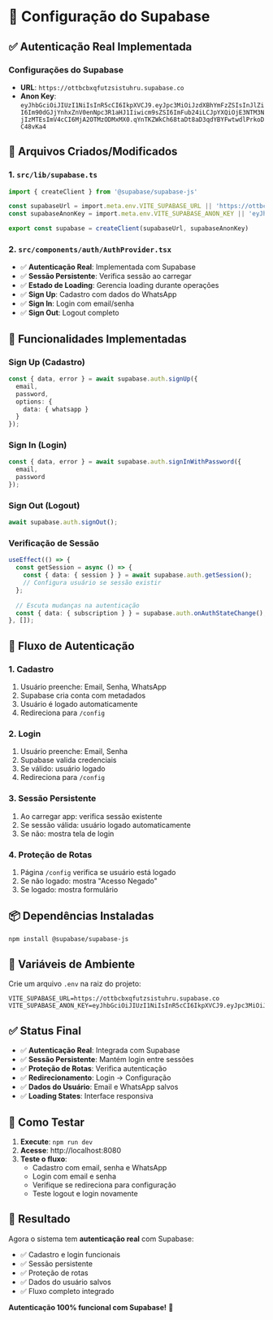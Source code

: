 # 🔐 Configuração do Supabase

## ✅ Autenticação Real Implementada

### **Configurações do Supabase**
- **URL**: `https://ottbcbxqfutzsistuhru.supabase.co`
- **Anon Key**: `eyJhbGciOiJIUzI1NiIsInR5cCI6IkpXVCJ9.eyJpc3MiOiJzdXBhYmFzZSIsInJlZiI6Im90dGJjYnhxZnV0enNpc3R1aHJ1Iiwicm9sZSI6ImFub24iLCJpYXQiOjE3NTM3NjIzMTEsImV4cCI6MjA2OTMzODMxMX0.qYnTKZWkCh68taDt8aD3qdYBYFwtwdlPrkoDC48vKa4`

## 🔧 Arquivos Criados/Modificados

### **1. `src/lib/supabase.ts`**
```typescript
import { createClient } from '@supabase/supabase-js'

const supabaseUrl = import.meta.env.VITE_SUPABASE_URL || 'https://ottbcbxqfutzsistuhru.supabase.co'
const supabaseAnonKey = import.meta.env.VITE_SUPABASE_ANON_KEY || 'eyJhbGciOiJIUzI1NiIsInR5cCI6IkpXVCJ9.eyJpc3MiOiJzdXBhYmFzZSIsInJlZiI6Im90dGJjYnhxZnV0enNpc3R1aHJ1Iiwicm9sZSI6ImFub24iLCJpYXQiOjE3NTM3NjIzMTEsImV4cCI6MjA2OTMzODMxMX0.qYnTKZWkCh68taDt8aD3qdYBYFwtwdlPrkoDC48vKa4'

export const supabase = createClient(supabaseUrl, supabaseAnonKey)
```

### **2. `src/components/auth/AuthProvider.tsx`**
- ✅ **Autenticação Real**: Implementada com Supabase
- ✅ **Sessão Persistente**: Verifica sessão ao carregar
- ✅ **Estado de Loading**: Gerencia loading durante operações
- ✅ **Sign Up**: Cadastro com dados do WhatsApp
- ✅ **Sign In**: Login com email/senha
- ✅ **Sign Out**: Logout completo

## 🔄 Funcionalidades Implementadas

### **Sign Up (Cadastro)**
```typescript
const { data, error } = await supabase.auth.signUp({
  email,
  password,
  options: {
    data: { whatsapp }
  }
});
```

### **Sign In (Login)**
```typescript
const { data, error } = await supabase.auth.signInWithPassword({
  email,
  password
});
```

### **Sign Out (Logout)**
```typescript
await supabase.auth.signOut();
```

### **Verificação de Sessão**
```typescript
useEffect(() => {
  const getSession = async () => {
    const { data: { session } } = await supabase.auth.getSession();
    // Configura usuário se sessão existir
  };
  
  // Escuta mudanças na autenticação
  const { data: { subscription } } = supabase.auth.onAuthStateChange();
}, []);
```

## 🎯 Fluxo de Autenticação

### **1. Cadastro**
1. Usuário preenche: Email, Senha, WhatsApp
2. Supabase cria conta com metadados
3. Usuário é logado automaticamente
4. Redireciona para `/config`

### **2. Login**
1. Usuário preenche: Email, Senha
2. Supabase valida credenciais
3. Se válido: usuário logado
4. Redireciona para `/config`

### **3. Sessão Persistente**
1. Ao carregar app: verifica sessão existente
2. Se sessão válida: usuário logado automaticamente
3. Se não: mostra tela de login

### **4. Proteção de Rotas**
1. Página `/config` verifica se usuário está logado
2. Se não logado: mostra "Acesso Negado"
3. Se logado: mostra formulário

## 📦 Dependências Instaladas

```bash
npm install @supabase/supabase-js
```

## 🔧 Variáveis de Ambiente

Crie um arquivo `.env` na raiz do projeto:

```env
VITE_SUPABASE_URL=https://ottbcbxqfutzsistuhru.supabase.co
VITE_SUPABASE_ANON_KEY=eyJhbGciOiJIUzI1NiIsInR5cCI6IkpXVCJ9.eyJpc3MiOiJzdXBhYmFzZSIsInJlZiI6Im90dGJjYnhxZnV0enNpc3R1aHJ1Iiwicm9sZSI6ImFub24iLCJpYXQiOjE3NTM3NjIzMTEsImV4cCI6MjA2OTMzODMxMX0.qYnTKZWkCh68taDt8aD3qdYBYFwtwdlPrkoDC48vKa4
```

## ✅ Status Final

- ✅ **Autenticação Real**: Integrada com Supabase
- ✅ **Sessão Persistente**: Mantém login entre sessões
- ✅ **Proteção de Rotas**: Verifica autenticação
- ✅ **Redirecionamento**: Login → Configuração
- ✅ **Dados do Usuário**: Email e WhatsApp salvos
- ✅ **Loading States**: Interface responsiva

## 🚀 Como Testar

1. **Execute**: `npm run dev`
2. **Acesse**: http://localhost:8080
3. **Teste o fluxo**:
   - Cadastro com email, senha e WhatsApp
   - Login com email e senha
   - Verifique se redireciona para configuração
   - Teste logout e login novamente

## 🎉 Resultado

Agora o sistema tem **autenticação real** com Supabase:
- ✅ Cadastro e login funcionais
- ✅ Sessão persistente
- ✅ Proteção de rotas
- ✅ Dados do usuário salvos
- ✅ Fluxo completo integrado

**Autenticação 100% funcional com Supabase!** 🔐 
